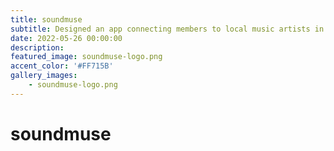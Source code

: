```yaml
---
title: soundmuse
subtitle: Designed an app connecting members to local music artists in my spare time.
date: 2022-05-26 00:00:00
description: 
featured_image: soundmuse-logo.png
accent_color: '#FF715B'
gallery_images:
    - soundmuse-logo.png
---
```

# soundmuse
<img src="{{ '/images/profile.jpg' }}" alt="">

